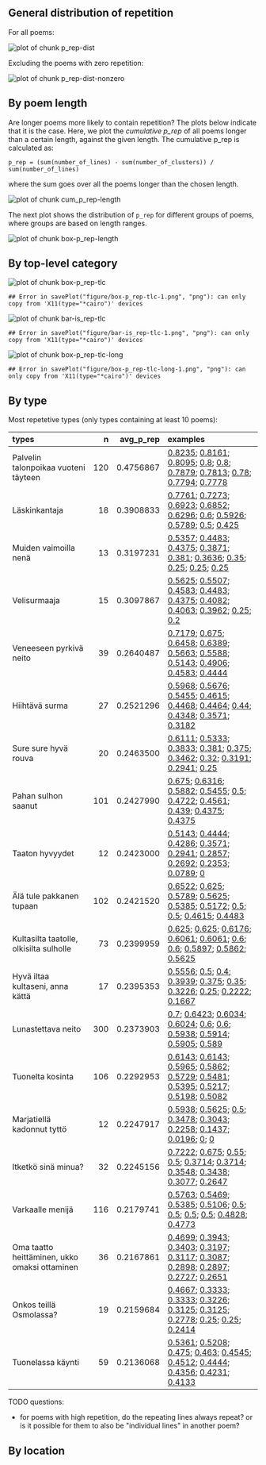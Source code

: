 



## General distribution of repetition

For all poems:

![plot of chunk p_rep-dist](figure/p_rep-dist-1.png)

Excluding the poems with zero repetition:

![plot of chunk p_rep-dist-nonzero](figure/p_rep-dist-nonzero-1.png)

## By poem length

Are longer poems more likely to contain repetition? The plots below
indicate that it is the case. Here, we plot the *cumulative p_rep* of
all poems longer than a certain length, against the given length.
The cumulative p_rep is calculated as:
```
p_rep = (sum(number_of_lines) - sum(number_of_clusters)) / sum(number_of_lines)
```
where the sum goes over all the poems longer than the chosen length.

![plot of chunk cum_p_rep-length](figure/cum_p_rep-length-1.png)

The next plot shows the distribution of `p_rep` for different groups of poems,
where groups are based on length ranges.

![plot of chunk box-p_rep-length](figure/box-p_rep-length-1.png)

## By top-level category

![plot of chunk box-p_rep-tlc](figure/box-p_rep-tlc-1.png)

```
## Error in savePlot("figure/box-p_rep-tlc-1.png", "png"): can only copy from 'X11(type="*cairo")' devices
```

![plot of chunk bar-is_rep-tlc](figure/bar-is_rep-tlc-1.png)

```
## Error in savePlot("figure/bar-is_rep-tlc-1.png", "png"): can only copy from 'X11(type="*cairo")' devices
```

![plot of chunk box-p_rep-tlc-long](figure/box-p_rep-tlc-long-1.png)

```
## Error in savePlot("figure/box-p_rep-tlc-long-1.png", "png"): can only copy from 'X11(type="*cairo")' devices
```

## By type

Most repetetive types (only types containing at least 10 poems):

|types                                         |   n| avg_p_rep|examples                                                                       |
|:---------------------------------------------|---:|---------:|:------------------------------------------------------------------------------|
|Palvelin talonpoikaa vuoteni täyteen          | 120| 0.4756867|[0.8235](https://runoregi.rahtiapp.fi/poem?nro=skvr08135550); [0.8161](https://runoregi.rahtiapp.fi/poem?nro=skvr10115960); [0.8095](https://runoregi.rahtiapp.fi/poem?nro=skvr08135480); [0.8](https://runoregi.rahtiapp.fi/poem?nro=skvr08135360); [0.8](https://runoregi.rahtiapp.fi/poem?nro=skvr10115940); [0.7879](https://runoregi.rahtiapp.fi/poem?nro=skvr14116390); [0.7813](https://runoregi.rahtiapp.fi/poem?nro=skvr09122740); [0.78](https://runoregi.rahtiapp.fi/poem?nro=skvr08135450); [0.7794](https://runoregi.rahtiapp.fi/poem?nro=skvr13066230); [0.7778](https://runoregi.rahtiapp.fi/poem?nro=skvr10115920)|
|Läskinkantaja                                 |  18| 0.3908833|[0.7761](https://runoregi.rahtiapp.fi/poem?nro=skvr10114910); [0.7273](https://runoregi.rahtiapp.fi/poem?nro=skvr12112310); [0.6923](https://runoregi.rahtiapp.fi/poem?nro=skvr10114920); [0.6852](https://runoregi.rahtiapp.fi/poem?nro=skvr08134070); [0.6296](https://runoregi.rahtiapp.fi/poem?nro=skvr08134030); [0.6](https://runoregi.rahtiapp.fi/poem?nro=skvr08134060); [0.5926](https://runoregi.rahtiapp.fi/poem?nro=skvr08134040); [0.5789](https://runoregi.rahtiapp.fi/poem?nro=skvr10114900); [0.5](https://runoregi.rahtiapp.fi/poem?nro=skvr10114950); [0.425](https://runoregi.rahtiapp.fi/poem?nro=skvr10114970)|
|Muiden vaimoilla nenä                         |  13| 0.3197231|[0.5357](https://runoregi.rahtiapp.fi/poem?nro=skvr07131080); [0.4483](https://runoregi.rahtiapp.fi/poem?nro=skvr06104400); [0.4375](https://runoregi.rahtiapp.fi/poem?nro=skvr13065510); [0.3871](https://runoregi.rahtiapp.fi/poem?nro=skvr13120830); [0.381](https://runoregi.rahtiapp.fi/poem?nro=skvr06104390); [0.3636](https://runoregi.rahtiapp.fi/poem?nro=skvr04116350); [0.35](https://runoregi.rahtiapp.fi/poem?nro=skvr13120800); [0.25](https://runoregi.rahtiapp.fi/poem?nro=skvr13065500); [0.25](https://runoregi.rahtiapp.fi/poem?nro=skvr13120810); [0.25](https://runoregi.rahtiapp.fi/poem?nro=skvr13120820)|
|Velisurmaaja                                  |  15| 0.3097867|[0.5625](https://runoregi.rahtiapp.fi/poem?nro=skvr13013420); [0.5507](https://runoregi.rahtiapp.fi/poem?nro=skvr13013410); [0.4583](https://runoregi.rahtiapp.fi/poem?nro=skvr08110700); [0.4483](https://runoregi.rahtiapp.fi/poem?nro=skvr13013400); [0.4375](https://runoregi.rahtiapp.fi/poem?nro=skvr13013381); [0.4082](https://runoregi.rahtiapp.fi/poem?nro=skvr07113970); [0.4063](https://runoregi.rahtiapp.fi/poem?nro=skvr10101190); [0.3962](https://runoregi.rahtiapp.fi/poem?nro=skvr07113960); [0.25](https://runoregi.rahtiapp.fi/poem?nro=skvr13013380); [0.2](https://runoregi.rahtiapp.fi/poem?nro=skvr06103992)|
|Veneeseen pyrkivä neito                       |  39| 0.2640487|[0.7179](https://runoregi.rahtiapp.fi/poem?nro=skvr05111000); [0.675](https://runoregi.rahtiapp.fi/poem?nro=skvr02114200); [0.6458](https://runoregi.rahtiapp.fi/poem?nro=skvr05111040); [0.6389](https://runoregi.rahtiapp.fi/poem?nro=skvr05110950); [0.5663](https://runoregi.rahtiapp.fi/poem?nro=skvr04117070); [0.5588](https://runoregi.rahtiapp.fi/poem?nro=skvr13013600); [0.5143](https://runoregi.rahtiapp.fi/poem?nro=skvr05111020); [0.4906](https://runoregi.rahtiapp.fi/poem?nro=skvr04110170); [0.4583](https://runoregi.rahtiapp.fi/poem?nro=skvr05111030); [0.4444](https://runoregi.rahtiapp.fi/poem?nro=skvr02111840)|
|Hiihtävä surma                                |  27| 0.2521296|[0.5968](https://runoregi.rahtiapp.fi/poem?nro=skvr07109480); [0.5676](https://runoregi.rahtiapp.fi/poem?nro=skvr04112310); [0.5455](https://runoregi.rahtiapp.fi/poem?nro=skvr05111570); [0.4615](https://runoregi.rahtiapp.fi/poem?nro=skvr03102690); [0.4468](https://runoregi.rahtiapp.fi/poem?nro=skvr01110300); [0.4464](https://runoregi.rahtiapp.fi/poem?nro=skvr01110370); [0.44](https://runoregi.rahtiapp.fi/poem?nro=skvr01110280); [0.4348](https://runoregi.rahtiapp.fi/poem?nro=skvr03111090); [0.3571](https://runoregi.rahtiapp.fi/poem?nro=skvr01110340); [0.3182](https://runoregi.rahtiapp.fi/poem?nro=skvr04137780)|
|Sure sure hyvä rouva                          |  20| 0.2463500|[0.6111](https://runoregi.rahtiapp.fi/poem?nro=skvr04114870); [0.5333](https://runoregi.rahtiapp.fi/poem?nro=skvr04129760); [0.3833](https://runoregi.rahtiapp.fi/poem?nro=skvr12120060); [0.381](https://runoregi.rahtiapp.fi/poem?nro=skvr02105630); [0.375](https://runoregi.rahtiapp.fi/poem?nro=skvr03114400); [0.3462](https://runoregi.rahtiapp.fi/poem?nro=skvr04128840); [0.32](https://runoregi.rahtiapp.fi/poem?nro=skvr04108580); [0.3191](https://runoregi.rahtiapp.fi/poem?nro=skvr07143010); [0.2941](https://runoregi.rahtiapp.fi/poem?nro=skvr03114380); [0.25](https://runoregi.rahtiapp.fi/poem?nro=skvr10117050)|
|Pahan sulhon saanut                           | 101| 0.2427990|[0.675](https://runoregi.rahtiapp.fi/poem?nro=skvr07112600); [0.6316](https://runoregi.rahtiapp.fi/poem?nro=skvr02114240); [0.5882](https://runoregi.rahtiapp.fi/poem?nro=skvr07112560); [0.5455](https://runoregi.rahtiapp.fi/poem?nro=skvr01111640); [0.5](https://runoregi.rahtiapp.fi/poem?nro=skvr05112770); [0.4722](https://runoregi.rahtiapp.fi/poem?nro=skvr04129120); [0.4561](https://runoregi.rahtiapp.fi/poem?nro=skvr05110370); [0.439](https://runoregi.rahtiapp.fi/poem?nro=skvr05207640); [0.4375](https://runoregi.rahtiapp.fi/poem?nro=skvr02103680); [0.4375](https://runoregi.rahtiapp.fi/poem?nro=skvr02111390)|
|Taaton hyvyydet                               |  12| 0.2423000|[0.5143](https://runoregi.rahtiapp.fi/poem?nro=skvr07113730); [0.4444](https://runoregi.rahtiapp.fi/poem?nro=skvr07113120); [0.4286](https://runoregi.rahtiapp.fi/poem?nro=skvr07113720); [0.3571](https://runoregi.rahtiapp.fi/poem?nro=skvr07113750); [0.2941](https://runoregi.rahtiapp.fi/poem?nro=skvr07113760); [0.2857](https://runoregi.rahtiapp.fi/poem?nro=skvr07113770); [0.2692](https://runoregi.rahtiapp.fi/poem?nro=skvr07113780); [0.2353](https://runoregi.rahtiapp.fi/poem?nro=skvr07113710); [0.0789](https://runoregi.rahtiapp.fi/poem?nro=skvr07113130); [0](https://runoregi.rahtiapp.fi/poem?nro=skvr07113740)|
|Älä tule pakkanen tupaan                      | 102| 0.2421520|[0.6522](https://runoregi.rahtiapp.fi/poem?nro=skvr06104190); [0.625](https://runoregi.rahtiapp.fi/poem?nro=skvr08129960); [0.5789](https://runoregi.rahtiapp.fi/poem?nro=skvr06104130); [0.5625](https://runoregi.rahtiapp.fi/poem?nro=skvr10107430); [0.5385](https://runoregi.rahtiapp.fi/poem?nro=skvr13116400); [0.5172](https://runoregi.rahtiapp.fi/poem?nro=skvr04136860); [0.5](https://runoregi.rahtiapp.fi/poem?nro=skvr13116360); [0.5](https://runoregi.rahtiapp.fi/poem?nro=skvr14109660); [0.4615](https://runoregi.rahtiapp.fi/poem?nro=skvr09118350); [0.4483](https://runoregi.rahtiapp.fi/poem?nro=skvr07136090)|
|Kultasilta taatolle, olkisilta sulholle       |  73| 0.2399959|[0.625](https://runoregi.rahtiapp.fi/poem?nro=skvr03116180); [0.625](https://runoregi.rahtiapp.fi/poem?nro=skvr13032940); [0.6176](https://runoregi.rahtiapp.fi/poem?nro=skvr07126310); [0.6061](https://runoregi.rahtiapp.fi/poem?nro=skvr05112330); [0.6061](https://runoregi.rahtiapp.fi/poem?nro=skvr05212540); [0.6](https://runoregi.rahtiapp.fi/poem?nro=skvr01114440); [0.6](https://runoregi.rahtiapp.fi/poem?nro=skvr07126400); [0.5897](https://runoregi.rahtiapp.fi/poem?nro=skvr13032810); [0.5862](https://runoregi.rahtiapp.fi/poem?nro=skvr13032850); [0.5625](https://runoregi.rahtiapp.fi/poem?nro=skvr13032920)|
|Hyvä iltaa kultaseni, anna kättä              |  17| 0.2395353|[0.5556](https://runoregi.rahtiapp.fi/poem?nro=skvr04110920); [0.5](https://runoregi.rahtiapp.fi/poem?nro=skvr13072110); [0.4](https://runoregi.rahtiapp.fi/poem?nro=skvr13072080); [0.3939](https://runoregi.rahtiapp.fi/poem?nro=skvr13072150); [0.375](https://runoregi.rahtiapp.fi/poem?nro=skvr13072050); [0.35](https://runoregi.rahtiapp.fi/poem?nro=skvr13072210); [0.3226](https://runoregi.rahtiapp.fi/poem?nro=skvr13072140); [0.25](https://runoregi.rahtiapp.fi/poem?nro=skvr13072100); [0.2222](https://runoregi.rahtiapp.fi/poem?nro=skvr13124060); [0.1667](https://runoregi.rahtiapp.fi/poem?nro=skvr13072090)|
|Lunastettava neito                            | 300| 0.2373903|[0.7](https://runoregi.rahtiapp.fi/poem?nro=skvr09100340); [0.6423](https://runoregi.rahtiapp.fi/poem?nro=skvr01110870); [0.6034](https://runoregi.rahtiapp.fi/poem?nro=skvr05105100); [0.6024](https://runoregi.rahtiapp.fi/poem?nro=skvr01221880); [0.6](https://runoregi.rahtiapp.fi/poem?nro=skvr06102320); [0.6](https://runoregi.rahtiapp.fi/poem?nro=skvr07111630); [0.5938](https://runoregi.rahtiapp.fi/poem?nro=skvr10100560); [0.5914](https://runoregi.rahtiapp.fi/poem?nro=skvr05105060); [0.5905](https://runoregi.rahtiapp.fi/poem?nro=skvr01221870); [0.589](https://runoregi.rahtiapp.fi/poem?nro=skvr09100320)|
|Tuonelta kosinta                              | 106| 0.2292953|[0.6143](https://runoregi.rahtiapp.fi/poem?nro=skvr03106580); [0.6143](https://runoregi.rahtiapp.fi/poem?nro=skvr03120480); [0.5965](https://runoregi.rahtiapp.fi/poem?nro=skvr03132820); [0.5862](https://runoregi.rahtiapp.fi/poem?nro=skvr03134390); [0.5729](https://runoregi.rahtiapp.fi/poem?nro=skvr03112180); [0.5481](https://runoregi.rahtiapp.fi/poem?nro=skvr03112140); [0.5395](https://runoregi.rahtiapp.fi/poem?nro=skvr03127930); [0.5217](https://runoregi.rahtiapp.fi/poem?nro=skvr03106600); [0.5198](https://runoregi.rahtiapp.fi/poem?nro=skvr03112200); [0.5082](https://runoregi.rahtiapp.fi/poem?nro=skvr15110360)|
|Marjatiellä kadonnut tyttö                    |  12| 0.2247917|[0.5938](https://runoregi.rahtiapp.fi/poem?nro=skvr04129920); [0.5625](https://runoregi.rahtiapp.fi/poem?nro=skvr04108410); [0.5](https://runoregi.rahtiapp.fi/poem?nro=skvr05107500); [0.3478](https://runoregi.rahtiapp.fi/poem?nro=skvr05105800); [0.3043](https://runoregi.rahtiapp.fi/poem?nro=skvr04115650); [0.2258](https://runoregi.rahtiapp.fi/poem?nro=skvr06101030); [0.1437](https://runoregi.rahtiapp.fi/poem?nro=skvr07121630); [0.0196](https://runoregi.rahtiapp.fi/poem?nro=skvr04137570); [0](https://runoregi.rahtiapp.fi/poem?nro=skvr04137580); [0](https://runoregi.rahtiapp.fi/poem?nro=skvr04137590)|
|Itketkö sinä minua?                           |  32| 0.2245156|[0.7222](https://runoregi.rahtiapp.fi/poem?nro=skvr05101150); [0.675](https://runoregi.rahtiapp.fi/poem?nro=skvr04124060); [0.55](https://runoregi.rahtiapp.fi/poem?nro=skvr05113410); [0.5](https://runoregi.rahtiapp.fi/poem?nro=skvr07109320); [0.3714](https://runoregi.rahtiapp.fi/poem?nro=skvr04111650); [0.3714](https://runoregi.rahtiapp.fi/poem?nro=skvr04126120); [0.3548](https://runoregi.rahtiapp.fi/poem?nro=skvr04122410); [0.3438](https://runoregi.rahtiapp.fi/poem?nro=skvr04107970); [0.3077](https://runoregi.rahtiapp.fi/poem?nro=skvr04106500); [0.2647](https://runoregi.rahtiapp.fi/poem?nro=skvr13000110)|
|Varkaalle menijä                              | 116| 0.2179741|[0.5763](https://runoregi.rahtiapp.fi/poem?nro=skvr04139650); [0.5469](https://runoregi.rahtiapp.fi/poem?nro=skvr05110270); [0.5385](https://runoregi.rahtiapp.fi/poem?nro=skvr04130440); [0.5106](https://runoregi.rahtiapp.fi/poem?nro=skvr04123840); [0.5](https://runoregi.rahtiapp.fi/poem?nro=skvr04127220); [0.5](https://runoregi.rahtiapp.fi/poem?nro=skvr04138690); [0.5](https://runoregi.rahtiapp.fi/poem?nro=skvr07112880); [0.5](https://runoregi.rahtiapp.fi/poem?nro=skvr13013280); [0.4828](https://runoregi.rahtiapp.fi/poem?nro=skvr03124070); [0.4773](https://runoregi.rahtiapp.fi/poem?nro=skvr13013200)|
|Oma taatto heittäminen, ukko omaksi ottaminen |  36| 0.2167861|[0.4699](https://runoregi.rahtiapp.fi/poem?nro=skvr01117310); [0.3943](https://runoregi.rahtiapp.fi/poem?nro=skvr02105440); [0.3403](https://runoregi.rahtiapp.fi/poem?nro=skvr01116600); [0.3197](https://runoregi.rahtiapp.fi/poem?nro=skvr02105520); [0.3117](https://runoregi.rahtiapp.fi/poem?nro=skvr01117410); [0.3087](https://runoregi.rahtiapp.fi/poem?nro=skvr01116861); [0.2898](https://runoregi.rahtiapp.fi/poem?nro=skvr01116750); [0.2897](https://runoregi.rahtiapp.fi/poem?nro=skvr02105410); [0.2727](https://runoregi.rahtiapp.fi/poem?nro=skvr03133010); [0.2651](https://runoregi.rahtiapp.fi/poem?nro=skvr01116860)|
|Onkos teillä Osmolassa?                       |  19| 0.2159684|[0.4667](https://runoregi.rahtiapp.fi/poem?nro=skvr13009510); [0.3333](https://runoregi.rahtiapp.fi/poem?nro=skvr05112620); [0.3333](https://runoregi.rahtiapp.fi/poem?nro=skvr05216650); [0.3226](https://runoregi.rahtiapp.fi/poem?nro=skvr13009530); [0.3125](https://runoregi.rahtiapp.fi/poem?nro=skvr05112630); [0.3125](https://runoregi.rahtiapp.fi/poem?nro=skvr05216660); [0.2778](https://runoregi.rahtiapp.fi/poem?nro=skvr05216600); [0.25](https://runoregi.rahtiapp.fi/poem?nro=skvr05216620); [0.25](https://runoregi.rahtiapp.fi/poem?nro=skvr05216630); [0.2414](https://runoregi.rahtiapp.fi/poem?nro=skvr04106830)|
|Tuonelassa käynti                             |  59| 0.2136068|[0.5361](https://runoregi.rahtiapp.fi/poem?nro=skvr01103611); [0.5208](https://runoregi.rahtiapp.fi/poem?nro=skvr01103510); [0.475](https://runoregi.rahtiapp.fi/poem?nro=skvr01103612); [0.463](https://runoregi.rahtiapp.fi/poem?nro=skvr01103800); [0.4545](https://runoregi.rahtiapp.fi/poem?nro=skvr01103770); [0.4512](https://runoregi.rahtiapp.fi/poem?nro=skvr01103610); [0.4444](https://runoregi.rahtiapp.fi/poem?nro=skvr01103640); [0.4356](https://runoregi.rahtiapp.fi/poem?nro=skvr01103700); [0.4231](https://runoregi.rahtiapp.fi/poem?nro=skvr01221450); [0.4133](https://runoregi.rahtiapp.fi/poem?nro=skvr01106690)|

TODO questions:
- for poems with high repetition, do the repeating lines always repeat? or is it possible for them to also be "individual lines" in another poem?

## By location


